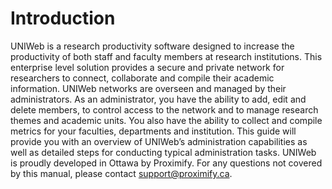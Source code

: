 # Introduction

UNIWeb is a research productivity software designed to increase the productivity of both staff and faculty members at research institutions. This enterprise level solution provides a secure and private network for researchers to connect, collaborate and compile their academic information. UNIWeb networks are overseen and managed by their administrators. As an administrator, you have the ability to add, edit and delete members, to control access to the network and to manage research themes and academic units. You also have the ability to collect and compile metrics for your faculties, departments and institution. This guide will provide you with an overview of UNIWeb’s administration capabilities as well as detailed steps for conducting typical administration tasks. UNIWeb is proudly developed in Ottawa by Proximify. For any questions not covered by this manual, please contact support@proximify.ca.

